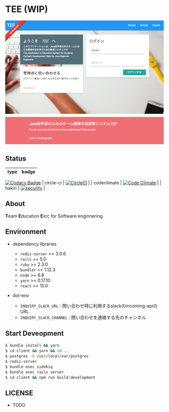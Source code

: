 # TEE (WIP)

![](./.github/ss.png)

Status
---

| type | badge |
|---|---|
[![Codacy Badge](https://api.codacy.com/project/badge/Grade/8ce1eaa6faef4435925db6e12d845b3b)](https://www.codacy.com/app/MaxMEllon/TEE?utm_source=github.com&utm_medium=referral&utm_content=SLP-KBIT/TEE&utm_campaign=badger)
| circle-ci | [![CircleCI](https://img.shields.io/circleci/project/github/SLP-KBIT/TEE.svg)](https://circleci.com/gh/SLP-KBIT/TEE) |
| codeclimate | [![Code Climate](https://img.shields.io/codeclimate/github/SLP-KBIT/TEE.svg)](https://codeclimate.com/github/SLP-KBIT/TEE) |
| hakiri | [![security](https://hakiri.io/github/SLP-KBIT/TEE/master.svg)](https://hakiri.io/github/SLP-KBIT/TEE/master) |

About
---

**T**eam **E**ducation **E**xrc for Software enginnering.

Environment
---

- dependency libraries
  - `redis-server` >= 3.0.6
  - `rails` == 5.0
  - `ruby` >= 2.3.0
  - `bundler` >= 1.12.3
  - `node` >= 6.8
  - `yarn` >= 0.17.10
  - `react` >= 15.0

- dot-env
  - `INQUIRY_SLACK_URL` : 問い合わせ時に利用するslackのincoming-apiのURL
  - `INQUIRY_SLACK_CHANNEL` : 問い合わせを連絡する先のチャンネル

Start Deveopment
---

```bash
$ bundle install && yarn
$ cd client && yarn && cd ..
$ postgres -D /usr/local/var/postgres
$ redis-server
$ bundle exec sidekiq
$ bundle exec rails server
$ cd client && npm run build:development
```

LICENSE
---

- TODO
